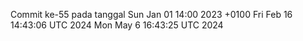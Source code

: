Commit ke-55 pada tanggal Sun Jan 01 14:00 2023 +0100
Fri Feb 16 14:43:06 UTC 2024
Mon May  6 16:43:25 UTC 2024
